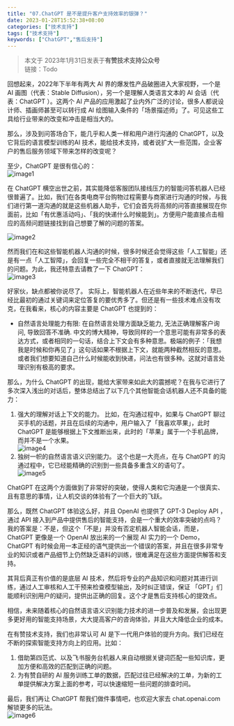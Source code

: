 ```yaml
---
title: "07.ChatGPT 是不是提升客户支持效率的银弹？"
date: 2023-01-28T15:52:38+08:00
categories: ["技术支持"]
tags: ["技术支持"]
keywords: ["ChatGPT","售后支持"]
---
```


> 本文于 2023年1月31日发表于**有赞技术支持公众号**    
> 链接：Todo

回想起来，2022年下半年有两大 AI 界的爆发性产品破圈进入大家视野，一个是 AI 画图（代表：Stable Diffusion），另一个是理解人类语言文本的 AI 会话（代表：ChatGPT ）。这两个 AI 产品的应用激起了业内外广泛的讨论，很多人都说设计师、插画师甚至可以转行成 AI 绘图输入条件的「场景描述师」了。可见这些工具给行业带来的改变和冲击是相当大的。

那么，涉及到问答场合下，能几乎和人类一样和用户进行沟通的 ChatGPT，以及它背后的语言模型训练的AI 技术，能给技术支持，或者说扩大一些范围，企业客户的售后服务领域下带来怎样的改变呢？

至少，ChatGPT 是很有信心的：    
![image1](https://user-images.githubusercontent.com/5344741/215254713-97fe3d75-77d1-4236-9767-73abde27cc1b.png)

在 ChatGPT 横空出世之前，其实能降低客服团队接线压力的智能问答机器人已经很普遍了。比如，我们在各类电商平台购物过程需要与商家进行沟通的时候，与我们进行第一道沟通的就是这些机器人助手，它们会首先将高频的问答直接展现在你面前，比如「有优惠活动吗」、「我的快递什么时候能到」。方便用户能直接点击相应的高频问题链接找到自己想要了解的问题的答案。    

![image2](https://user-images.githubusercontent.com/5344741/215254727-b530fb92-0486-44dd-b09c-77304b4f1d48.png)

然而我们在和这些智能机器人沟通的时候，很多时候还会觉得这些「人工智能」还是有一点「人工智障」，会回复一些完全不相干的答复，或者直接就无法理解我们的问题。为此，我还特意去请教了一下 ChatGPT：    
![image3](https://user-images.githubusercontent.com/5344741/215254747-287eb0b3-f085-4b23-8206-d1a77683d938.png)

好家伙，缺点都被你说尽了。
实际上，智能机器人在近些年来的不断迭代，早已经比最初的通过关键词来定位答复的要优秀多了。但还是有一些技术难点没有攻克，在我看来，核心的内容主要是 ChatGPT 也提到的：
- 自然语言处理能力有限: 在自然语言处理方面缺乏能力, 无法正确理解客户询问, 导致回答不准确.
  中文的博大精神，导致同样的一个意思可能有非常多的表达方式，或者相同的一句话，结合上下文会有多种意思。极端的例子：「我想我是时候和你再见了」这句话如果不根据上下文，就能两种截然相反的意思。或者我们想要知道自己什么时候能收到快递，问法也有很多种。这就对语言处理识别有极高的要求。

那么，为什么 ChatGPT 的出现，能给大家带来如此大的震撼呢？在我与它进行了多次深入浅出的对话后，整体总结出了以下几个其他智能会话机器人还不具备的能力：
1. 强大的理解对话上下文的能力。
  比如，在沟通过程中，如果与 ChatGPT 聊过买手机的话题，并且在后续的沟通中，用户输入了「我喜欢苹果」，此时 ChatGPT 是能够根据上下文推断出来，此时的「苹果」属于一个手机品牌，而并不是一个水果。    
  ![image4](https://user-images.githubusercontent.com/5344741/215254798-70386ec0-de82-48c1-83fe-b08f321cc9ca.png)
1. 独树一帜的自然语言语义识别能力。
  这个也是一大亮点，在与 ChatGPT 的沟通过程中，它已经能精确的识别到一些具备多重含义的语句了。    
  ![image5](https://user-images.githubusercontent.com/5344741/215254813-347a2ffe-f456-4178-9e94-6cbb5f60c03a.png)

ChatGPT 在这两个方面做到了非常好的突破，使得人类和它沟通是一个很真实、且有意思的事情，让人机交谈的体验有了一个巨大的飞跃。

那么，既然 ChatGPT 体验这么好，并且 OpenAI 也提供了 GPT-3 Deploy API ，通过 API 接入到产品中提供售后的智能支持，会是一个重大的效率突破的点吗？
我的答案是：不是，但这个「不是」并没有否定机器人智能会话，而是，ChatGPT 更像是一个 OpenAI 放出来的一个展现 AI 实力的一个 Demo，ChatGPT 有时候会用一本正经的语气提供出一个错误的答案，并且在很多非常专业的知识或者产品细节上仍然缺乏语料的训练，很难满足在这些方面提供解答和支持。

其背后真正有价值的是底层 AI 技术，然后将专业的产品知识和问题对其进行训练，通过人工审核和人工干预来检查模型输出，及时纠正错误，保证 「GPT」们能顺利识别用户的疑问，提供出正确的回复。这个才是售后支持核心的提效点。

相信，未来随着核心的自然语言语义识别能力技术的进一步普及和发展，会出现更多更好用的智能支持场景，大大提高客户的咨询体验，并且大大降低企业的成本。

在有赞技术支持，我们也非常认可 AI 是下一代用户体验的提升方向。我们已经在不断的探索智能支持方向上的应用。比如：
1. 借助第四范式、以及飞书服务台机器人来自动根据关键词匹配一些知识库，更加方便和高效的匹配到正确的问题。
2. 为有赞自研的 AI 服务训练工单的数据，匹配过往已经解决的工单，为新的工单提供解决方案上面的参考，可以快速缩短一些问题的排查时间。

最后，我们再让 ChatGPT 帮我们做件事情吧，也欢迎大家去 chat.openai.com 解锁更多的玩法。    
![image6](https://user-images.githubusercontent.com/5344741/215254857-b3f55a4c-69bc-4335-abae-f9e8de2242b8.png)

